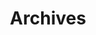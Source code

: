---
menus: 
- main
- footer
title: "Archives"
layout: "archives"
url: "/archives/"
summary: archives
---